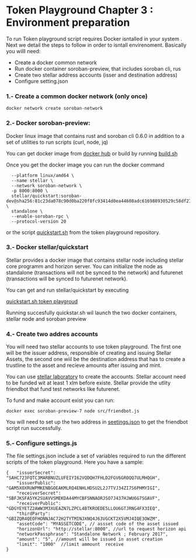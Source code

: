 # Token Playground Chapter 3 : Environment preparation


To run Token playground script requires Docker isntalled in  your system . Next we detail the steps to follow in order to isntall envirenoment. Basically you willl need: 


-  Create a  docker common network 
-  Run docker container soroban-preview, that includes soroban cli, rus 
-  Create two stellar address accounts (isser and destination address)
-  Configure setting.json    


### 1.- Create a common docker network (only once) 

```
docker network create soroban-network
```

### 2.- Docker soroban-preview:

Docker linux image that contains rust and soroban cli 0.6.0 in addition to a set of utilities to run scripts (curl, node, jq)

You can get docker image from [docker hub](https://hub.docker.com/u/esteblock) or build by running [build.sh](https://github.com/esteblock/soroban-preview-docker/blob/main/preview_7/build.sh)  

Once you get the docker image you can run the docker command


```docker run --rm -ti \
  --platform linux/amd64 \
  --name stellar \
  --network soroban-network \
  -p 8000:8000 \
  stellar/quickstart:soroban-dev@sha256:81c23da078c90d0ba220f8fc93414d0ea44608adc616988930529c58df278739 \
  standalone \
  --enable-soroban-rpc \
  --protocol-version 20 
```

or the script [quickstart.sh](https://github.com/esteblock/token-playground/blob/main/quickstart.sh) from the token playground repository.



### 3.- Docker stellar/quickstart


Stellar provides a docker image that contains stellar node including  stellar core programm and horizon server. You can initialize the node as standalone (transactions will not be synced to the network) and futurenet (transactions will be synced to futurenet network).


You can get and run stellar/quickstart by executing 

[quickstart.sh token playgroud](https://github.com/esteblock/token-playground/blob/main/quickstart.sh)

 Running succesfully  quickstar.sh wil launch the two docker containers, stellar node and    soroban preview


### 4.- Create two addres accounts 

You will need two stellar accounts to use token playground. The first one will be the issuer address, responsible of creating and issuing Stellar Assets,  the second one wiil be the destination address that has to create a trustline to the asset and  recieve amounts after issuing and mint. 

You can use [stellar laboratory](https://laboratory.stellar.org/#account-creator?network=futurenet) to create the accounts.  Stellar account need to be funded wit at least 1 xlm  before  existe. Stellar provide the utlity friendbot that fund test networks like futurenet. 

To fund and make account exist you can run:

```
docker exec soroban-preview-7 node src/friendbot.js
```

You will need to set up the two address in [seetings.json](https://github.com/esteblock/token-playground/blob/main/settings.json) to get the friendbot script run successfully. 



### 5.- Configure settings.js

The file settings.json include a set of variables required to run the different scripts of the token playground. Here you have a sample: 

```
{   "issuerSecret": "SAHC723FQTC3MARBNUZLUFEIYI62VQDQH7FHLD2FGV6GROQQ7ULMHQGH",   
    "issuerPublic": "GAM5XOXRUWPMKENBGOEAKMLRQ4ENHLHDSU2L2J7TVJ34ZI7S6PHMYIGI",    
    "receiverSecret": "SBFJKSFA5YK2SUAVVSMEKDA44MYCBFSNNAORJSO7J437HJWU6G7SGAVF",
    "receiverPublic": "GDGYEYETZ2AWW3M3XUEAZN7LZPCL4BTKROEDE5LLOU6GTJRNG4FX3IEQ",
    "thirdParty": "GBIZQR4QEOFHONNJAC72H2TYTMINJXNQ4J63VGCKT2X5VMJ4IQE3OWZM",
    "assetCode": "MYASSETCODE", // assset code of the asset issued
    "horizonUrl": "http://stellar:8000", //url to request horizon api
    "networkPassphrase": "Standalone Network ; February 2017", 
    "amount": "5", //amount will be issued in asset creation
    "limit": "1000"  //limit ammount  receive
}
```






